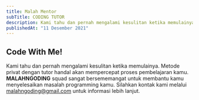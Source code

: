 ```yaml
---
title: Malah Mentor
subTitle: CODING TUTOR
description: Kami tahu dan pernah mengalami kesulitan ketika memulainya. Metode privat dengan tutor handal akan mempercepat proses pembelajaran kamu.
publishedAt: "11 Desember 2021"
---
```


## Code With Me!

Kami tahu dan pernah mengalami kesulitan ketika memulainya. Metode privat dengan tutor handal akan mempercepat proses pembelajaran kamu. **MALAHNGODING** squad sangat bersememangat untuk membantu kamu menyelesaikan masalah programming kamu. Silahkan kontak kami melalui malahngoding@gmail.com untuk informasi lebih lanjut.
